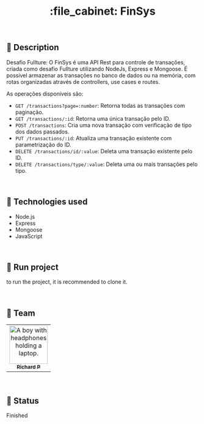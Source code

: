 <h1 align="center">:file_cabinet: FinSys</h1>

<br>

## :memo: Description
Desafio Fullture: O FinSys é uma API Rest para controle de transações, criada como desafio Fullture utilizando NodeJs, Express e Mongoose. É possível armazenar as transações no banco de dados ou na memória, com rotas organizadas através de controllers, use cases e routes. 

As operações disponíveis são:
- `GET /transactions?page=:number`: Retorna todas as transações com paginação.
- `GET /transactions/:id`: Retorna uma única transação pelo ID.
- `POST /transactions`: Cria uma nova transação com verificação de tipo dos dados passados.
- `PUT /transactions/:id`: Atualiza uma transação existente com parametrização do ID.
- `DELETE /transactions/id/:value`: Deleta uma transação existente pelo ID.
- `DELETE /transactions/type/:value`: Deleta uma ou mais transações pelo tipo.

<br>

## :wrench: Technologies used
* Node.js
* Express
* Mongoose
* JavaScript

<br>

## :rocket: Run project
to run the project, it is recommended to clone it.

<br>

## :handshake: Team
<table>
  <tr>
    <td align="center">
      <a href="https://github.com/Richard-Passos">
        <img src="https://img.freepik.com/vetores-premium/desenho-de-desenho-animado-de-um-programador_29937-8176.jpg" width="100px;" alt="A boy with headphones holding a laptop."/><br>
        <sub>
          <b>Richard P</b>
        </sub>
      </a>
    </td>
  </tr>
</table>

<br>

## :dart: Status
Finished
